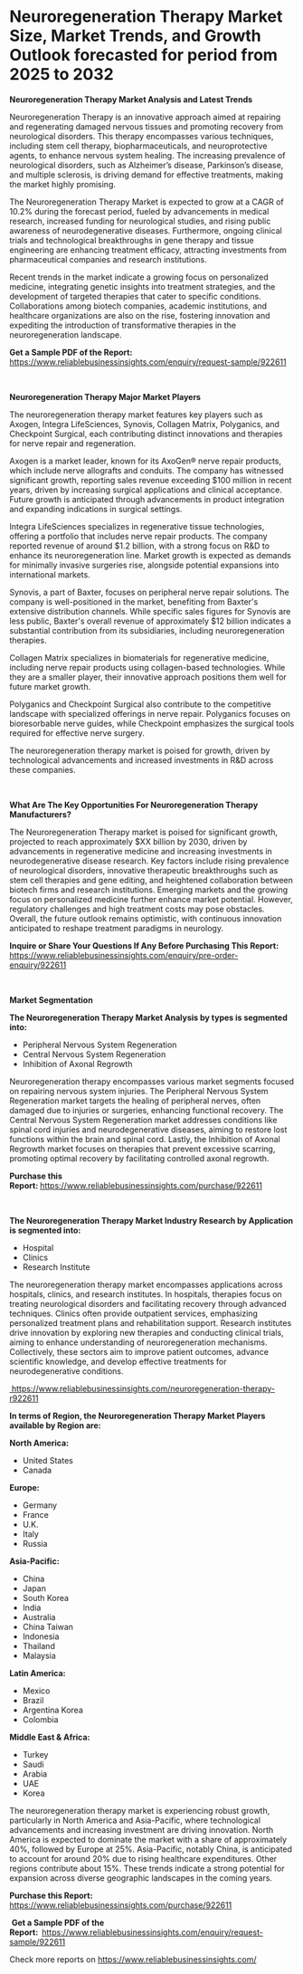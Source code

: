 <p><h1>Neuroregeneration Therapy Market Size, Market Trends, and Growth Outlook forecasted for period from 2025 to 2032</h1></p><p><strong>Neuroregeneration Therapy Market Analysis and Latest Trends</strong></p>
<p><p>Neuroregeneration Therapy is an innovative approach aimed at repairing and regenerating damaged nervous tissues and promoting recovery from neurological disorders. This therapy encompasses various techniques, including stem cell therapy, biopharmaceuticals, and neuroprotective agents, to enhance nervous system healing. The increasing prevalence of neurological disorders, such as Alzheimer’s disease, Parkinson’s disease, and multiple sclerosis, is driving demand for effective treatments, making the market highly promising.</p><p>The Neuroregeneration Therapy Market is expected to grow at a CAGR of 10.2% during the forecast period, fueled by advancements in medical research, increased funding for neurological studies, and rising public awareness of neurodegenerative diseases. Furthermore, ongoing clinical trials and technological breakthroughs in gene therapy and tissue engineering are enhancing treatment efficacy, attracting investments from pharmaceutical companies and research institutions. </p><p>Recent trends in the market indicate a growing focus on personalized medicine, integrating genetic insights into treatment strategies, and the development of targeted therapies that cater to specific conditions. Collaborations among biotech companies, academic institutions, and healthcare organizations are also on the rise, fostering innovation and expediting the introduction of transformative therapies in the neuroregeneration landscape.</p></p>
<p><strong>Get a Sample PDF of the Report:&nbsp;</strong> <a href="https://www.reliablebusinessinsights.com/enquiry/request-sample/922611?utm_campaign=2289&utm_medium=2&utm_source=Github&utm_content=ia&utm_term=07032025&utm_id=neuroregeneration-therapy">https://www.reliablebusinessinsights.com/enquiry/request-sample/922611</a></p>
<p>&nbsp;</p>
<p><strong>Neuroregeneration Therapy Major Market Players</strong></p>
<p><p>The neuroregeneration therapy market features key players such as Axogen, Integra LifeSciences, Synovis, Collagen Matrix, Polyganics, and Checkpoint Surgical, each contributing distinct innovations and therapies for nerve repair and regeneration.</p><p>Axogen is a market leader, known for its AxoGen® nerve repair products, which include nerve allografts and conduits. The company has witnessed significant growth, reporting sales revenue exceeding $100 million in recent years, driven by increasing surgical applications and clinical acceptance. Future growth is anticipated through advancements in product integration and expanding indications in surgical settings.</p><p>Integra LifeSciences specializes in regenerative tissue technologies, offering a portfolio that includes nerve repair products. The company reported revenue of around $1.2 billion, with a strong focus on R&D to enhance its neuroregeneration line. Market growth is expected as demands for minimally invasive surgeries rise, alongside potential expansions into international markets.</p><p>Synovis, a part of Baxter, focuses on peripheral nerve repair solutions. The company is well-positioned in the market, benefiting from Baxter's extensive distribution channels. While specific sales figures for Synovis are less public, Baxter's overall revenue of approximately $12 billion indicates a substantial contribution from its subsidiaries, including neuroregeneration therapies.</p><p>Collagen Matrix specializes in biomaterials for regenerative medicine, including nerve repair products using collagen-based technologies. While they are a smaller player, their innovative approach positions them well for future market growth.</p><p>Polyganics and Checkpoint Surgical also contribute to the competitive landscape with specialized offerings in nerve repair. Polyganics focuses on bioresorbable nerve guides, while Checkpoint emphasizes the surgical tools required for effective nerve surgery.</p><p>The neuroregeneration therapy market is poised for growth, driven by technological advancements and increased investments in R&D across these companies.</p></p>
<p>&nbsp;</p>
<p><strong>What Are The Key Opportunities For Neuroregeneration Therapy Manufacturers?</strong></p>
<p><p>The Neuroregeneration Therapy market is poised for significant growth, projected to reach approximately $XX billion by 2030, driven by advancements in regenerative medicine and increasing investments in neurodegenerative disease research. Key factors include rising prevalence of neurological disorders, innovative therapeutic breakthroughs such as stem cell therapies and gene editing, and heightened collaboration between biotech firms and research institutions. Emerging markets and the growing focus on personalized medicine further enhance market potential. However, regulatory challenges and high treatment costs may pose obstacles. Overall, the future outlook remains optimistic, with continuous innovation anticipated to reshape treatment paradigms in neurology.</p></p>
<p><strong>Inquire or Share Your Questions If Any Before Purchasing This Report:</strong> <a href="https://www.reliablebusinessinsights.com/enquiry/pre-order-enquiry/922611?utm_campaign=2289&utm_medium=2&utm_source=Github&utm_content=ia&utm_term=07032025&utm_id=neuroregeneration-therapy">https://www.reliablebusinessinsights.com/enquiry/pre-order-enquiry/922611</a></p>
<p>&nbsp;</p>
<p><strong>Market Segmentation</strong></p>
<p><strong>The Neuroregeneration Therapy Market Analysis by types is segmented into:</strong></p>
<p><ul><li>Peripheral Nervous System Regeneration</li><li>Central Nervous System Regeneration</li><li>Inhibition of Axonal Regrowth</li></ul></p>
<p><p>Neuroregeneration therapy encompasses various market segments focused on repairing nervous system injuries. The Peripheral Nervous System Regeneration market targets the healing of peripheral nerves, often damaged due to injuries or surgeries, enhancing functional recovery. The Central Nervous System Regeneration market addresses conditions like spinal cord injuries and neurodegenerative diseases, aiming to restore lost functions within the brain and spinal cord. Lastly, the Inhibition of Axonal Regrowth market focuses on therapies that prevent excessive scarring, promoting optimal recovery by facilitating controlled axonal regrowth.</p></p>
<p><strong>Purchase this Report:&nbsp;</strong><a href="https://www.reliablebusinessinsights.com/purchase/922611?utm_campaign=2289&utm_medium=2&utm_source=Github&utm_content=ia&utm_term=07032025&utm_id=neuroregeneration-therapy">https://www.reliablebusinessinsights.com/purchase/922611</a></p>
<p>&nbsp;</p>
<p><strong>The Neuroregeneration Therapy Market Industry Research by Application is segmented into:</strong></p>
<p><ul><li>Hospital</li><li>Clinics</li><li>Research Institute</li></ul></p>
<p><p>The neuroregeneration therapy market encompasses applications across hospitals, clinics, and research institutes. In hospitals, therapies focus on treating neurological disorders and facilitating recovery through advanced techniques. Clinics often provide outpatient services, emphasizing personalized treatment plans and rehabilitation support. Research institutes drive innovation by exploring new therapies and conducting clinical trials, aiming to enhance understanding of neuroregeneration mechanisms. Collectively, these sectors aim to improve patient outcomes, advance scientific knowledge, and develop effective treatments for neurodegenerative conditions.</p></p>
<p><a href="https://www.reliablebusinessinsights.com/neuroregeneration-therapy-r922611?utm_campaign=2289&utm_medium=2&utm_source=Github&utm_content=ia&utm_term=07032025&utm_id=neuroregeneration-therapy">&nbsp;https://www.reliablebusinessinsights.com/neuroregeneration-therapy-r922611</a></p>
<p><strong>In terms of Region, the Neuroregeneration Therapy Market Players available by Region are:</strong></p>
<p>
    <p> <strong> North America: </strong>
        <ul>
            <li>United States</li>
            <li>Canada</li>
        </ul>
        </p> 
    <p> <strong> Europe: </strong>
        <ul>
            <li>Germany</li>
            <li>France</li>
            <li>U.K.</li>
            <li>Italy</li>
            <li>Russia</li>
        </ul>
        </p> 
    <p> <strong> Asia-Pacific: </strong>
        <ul>
            <li>China</li>
            <li>Japan</li>
            <li>South Korea</li>
            <li>India</li>
            <li>Australia</li>
            <li>China Taiwan</li>
            <li>Indonesia</li>
            <li>Thailand</li>
            <li>Malaysia</li>
        </ul>
        </p> 
    <p> <strong> Latin America: </strong>
        <ul>
            <li>Mexico</li>
            <li>Brazil</li>
            <li>Argentina Korea</li>
            <li>Colombia</li>
        </ul>
        </p> 
    <p> <strong> Middle East & Africa: </strong>
        <ul>
            <li>Turkey</li>
            <li>Saudi</li>
            <li>Arabia</li>
            <li>UAE</li>
            <li>Korea</li>
        </ul>
    </p>
    </p>
<p><p>The neuroregeneration therapy market is experiencing robust growth, particularly in North America and Asia-Pacific, where technological advancements and increasing investment are driving innovation. North America is expected to dominate the market with a share of approximately 40%, followed by Europe at 25%. Asia-Pacific, notably China, is anticipated to account for around 20% due to rising healthcare expenditures. Other regions contribute about 15%. These trends indicate a strong potential for expansion across diverse geographic landscapes in the coming years.</p></p>
<p><strong>Purchase this Report: </strong><a href="https://www.reliablebusinessinsights.com/purchase/922611?utm_campaign=2289&utm_medium=2&utm_source=Github&utm_content=ia&utm_term=07032025&utm_id=neuroregeneration-therapy">https://www.reliablebusinessinsights.com/purchase/922611</a></p>
<p>&nbsp;<strong>Get a Sample PDF of the Report:&nbsp;&nbsp;</strong><a href="https://www.reliablebusinessinsights.com/enquiry/request-sample/922611?utm_campaign=2289&utm_medium=2&utm_source=Github&utm_content=ia&utm_term=07032025&utm_id=neuroregeneration-therapy">https://www.reliablebusinessinsights.com/enquiry/request-sample/922611</a></p>
<p><strong></strong></p>
<p>Check more reports on <a href="https://www.reliablebusinessinsights.com/?utm_campaign=2289&utm_medium=2&utm_source=Github&utm_content=ia&utm_term=07032025&utm_id=neuroregeneration-therapy">https://www.reliablebusinessinsights.com/</a></p>